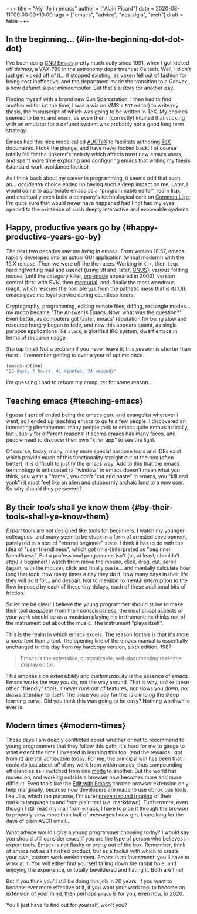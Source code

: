 +++
title = "My life in emacs"
author = ["Alain Picard"]
date = 2020-08-11T00:00:00+10:00
tags = ["emacs", "advice", "nostalgia", "tech"]
draft = false
+++

## In the beginning... {#in-the-beginning-dot-dot-dot}

I've been using [GNU Emacs](https://www.gnu.org/software/emacs/) pretty much daily since 1991, when I got
kicked off _deimos_, a VAX-780 in the astronomy department at Caltech.
Well, I didn't just get kicked off of it... it stopped existing, as
vaxen fell out of fashion for being cost ineffective, and the department
made the transition to a Convex, a now defunct super minicomputer.  But
that's a story for another day.

Finding myself with a brand new Sun Sparcstation, I then had to find
another editor (at the time, I was a wiz on VMS's `EDT` editor) to write
my thesis, the manuscript of which was going to be written in TeX.  My
choices seemed to be `vi` and `emacs`, as even then I (correctly) intuited
that sticking with an emulator for a defunct system was probably not a
good long term strategy.

Emacs had this nice mode called [AUCTeX](https://www.gnu.org/software/auctex/) to facilitate
authoring [TeX](http://www.tug.org/) documents.  I took the plunge, and have never looked back.
I of course totally fell for the tinkerer's malady which affects most
new emacs users, and spent more time exploring and configuring emacs
that writing my thesis (standard work avoidance tactics).

As I think back about my career in programming, it seems odd that such
an... _accidental_ choice ended up having such a deep impact on me.  Later,
I would come to appreciate emacs as a "programmable editor", learn lisp,
and eventually even build a company's technological core on [Common Lisp](https://common-lisp.net/);
I'm quite sure that would never have happened had I not had my eyes opened to
the existence of such deeply interactive and evolveable systems.


## Happy, productive years go by {#happy-productive-years-go-by}

The next two decades saw me _living_ in emacs.  From version 18.57,
emacs rapidly developed into an actual GUI application (whoa!  modern!)
with the 19.X release.  Then we were off the the races.
Working in `C++`, then `lisp`,
reading/writing mail and usenet (using `VM` and, later, [GNUS](http://www.gnus.org/)), various
folding modes (until the category killer, [org-mode](https://orgmode.org/) appeared in 2003),
version control (first with SVN, then [mercurial](https://www.mercurial-scm.org/), and, finally the
most wondrous [magit](https://magit.vc/), which rescues the horrible `git` from the pathetic
mess that is its UI); emacs gave me loyal service during countless
hours.

Cryptography, programming, editing remote files, diffing, rectangle
modes... my motto became "The Answer is Emacs.  Now, what was the
question?"  Even better, as computers got faster, emacs' reputation
for being slow and resource hungry began to fade, and now this appears
quaint, as single purpose applications like `slack`, a glorified IRC
system, dwarf emacs in terms of resource usage.

Startup time?  Not a problem if you never leave it; this
session is shorter than most...  I remember getting to over
a year of uptime once.

```lisp
(emacs-uptime)
"23 days, 7 hours, 41 minutes, 24 seconds"
```

I'm guessing I had to reboot my computer for some reason...


## Teaching emacs {#teaching-emacs}

I guess I sort of ended being the emacs guru and evangelist wherever
I went, so I ended up teaching emacs to quite a few people.  I discovered
an interesting phenomenon: many people took to emacs quite enthusiastically,
but usually for different reasons!  It seems emacs has many faces, and
people need to discover their own "killer app" to see the light.

Of course, today, many, many more special purpose tools and IDEs exist
which provide much of this functionality straight out of the box
(often better), it is difficult to justify the emacs way.  Add to this
that the emacs terminology is antiquated (a "window" in emacs doesn't mean
what you think, you want a "frame", you don't "cut and paste" in emacs,
you "kill and yank") it must feel like an alien and stubbornly archaic land
to a new user.  So why should they persevere?


## By their _tools_ shall ye know them {#by-their-tools-shall-ye-know-them}

_Expert_ tools are not designed like tools for beginners.  I watch
my younger colleagues, and many seem to be stuck in a form of arrested
development, paralyzed in a sort of "eternal beginner" state.  I think
it has to do with the idea of "user friendliness", which got (mis-)interpreted
as "beginner friendliness".  But a professional programmer isn't (or, at
least, shouldn't _stay)_ a beginner!  I watch them move the mouse, click,
drag, cut, scroll (again, with the mouse), click and finally paste... and
mentally calculate how long that took, how many times a day they do it,
how many days in their life they will do it for... and despair.  Not to mention
to mental interruption to the flow imposed by each of these tiny delays, each
of these additional bits of friction.

So let me be clear: I believe the young programmer should strive to make
their tool _disappear_ from their consciousness; the mechanical aspects of your
work should be as a musician playing his instrument: he thinks not of the
instrument but about the music.  The instrument "plays itself".

This is the realm in which emacs excels.  The reason for this is that it's
more a _meta tool_ than a tool.  The opening line of the emacs manual
is essentially unchanged to this day from my hardcopy version, sixth edition, 1987:

> Emacs is the extensible, customizable, self-documenting real-time
> display editor.

This emphasis on _extensibility_ and _customizability_ is the essence of emacs.
Emacs works the way _you_ do, not the way around.  That is why, unlike these
other "friendly" tools, it _never_ runs out of features, nor slows you down,
nor draws attention to itself.  The price you pay for this is climbing the
steep learning curve.  Did you think this was going to be easy?  Nothing
worthwhile ever is.


## Modern times {#modern-times}

These days I am deeply conflicted about whether or not to recommend to young
programmers that they follow this path; it's hard for me to gauge to what extent
the time I invested in learning this tool (and the rewards I got from it) are still
achievable today.  For me, the principal win has been that I could do just about
_all_ of my work from within emacs, thus compounding efficiencies as I switched
from one [mode](https://www.gnu.org/software/emacs/manual/html%5Fnode/emacs/Major-Modes.html) to another.  But the world has moved on, and working outside a
browser now becomes more and more difficult.  Even tools like the
[Edit with Emacs](https://chrome.google.com/webstore/detail/edit-with-emacs/ljobjlafonikaiipfkggjbhkghgicgoh) chrome browser extension only help marginally, because now
developers are made to use obnoxious tools like Jira, which (on purpose, I'm sure)
[prevent round tripping](https://www.atlassian.com/blog/archives/why-we-removed-wiki-markup-editor-in-confluence-4#comments) of their markup language to and from plain text (_i.e._ markdown).
Furthermore, even though I still read my mail from emacs, I have to pipe it
through the browser to properly view more than half of messages I now get.
I sure long for the days of plain ASCII email...

What advice would I give a young programmer choosing today?  I would
say you should still consider `emacs` if you are the type of person who
believes in expert tools.  Emacs is not flashy or pretty out of the
box.  Remember, think of emacs not as a finished product, but as a
_toolkit_ with which to create your own, custom work environment.  Emacs
is an _investment_: you'll have to _work_ at it.  You will either find
yourself falling down the rabbit hole, and enjoying the experience, or
totally bewildered and hating it.  Both are fine!

But if you think you'll still be doing this job in 20 years, if you want to
become ever more effective at it, if you want your work tool to become
an extension of your mind, then perhaps `emacs` _is_ for you, even now, in 2020.

You'll just have to find out for yourself, won't you?
